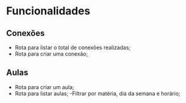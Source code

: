 # Funcionalidades

## Conexões

- Rota para listar o total de conexões realizadas;
- Rota para criar uma conexão;

## Aulas

- Rota para criar um aula;
- Rota para listar aulas;
  -Filtrar por matéria, dia da semana e horário;
